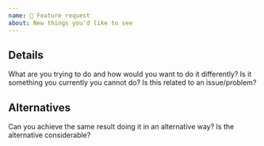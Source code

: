 ```yaml
---
name: 🚀 Feature request
about: New things you'd like to see
---
```


## Details

What are you trying to do and how would you want to do it differently? Is it something you currently you cannot do? Is this related to an issue/problem?

## Alternatives

Can you achieve the same result doing it in an alternative way? Is the alternative considerable?